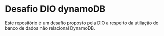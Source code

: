# Desafio DIO dynamoDB

Este repositório é um desafio proposto pela DIO a respeito da utiliação do banco de dados não
relacional DynamoDB.
